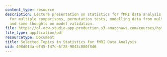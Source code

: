 ```yaml
---
content_type: resource
description: Lecture presentation on statistics for fMRI data analysis, adjusting
  for multiple comparisons, permutation tests, modelling data from multiple subjects,
  and some thoughts on model validation.
file: https://ol-ocw-studio-app-production.s3.amazonaws.com/courses/hst-583-functional-magnetic-resonance-imaging-data-acquisition-and-analysis-fall-2008/498d014aef45f47c6f289043c080f8d6_1124_mv_stats1.pdf
file_type: application/pdf
resourcetype: Document
title: Selected Topics in Statistics for fMRI Data Analysis
uid: 498d014a-ef45-f47c-6f28-9043c080f8d6
---
```

